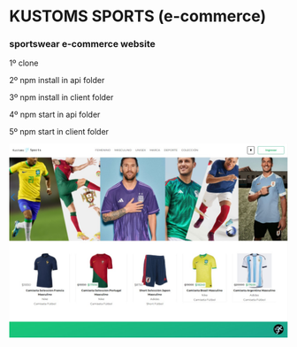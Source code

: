 <h1>KUSTOMS SPORTS (e-commerce)</h1>
<h3> sportswear e-commerce website </h3>


<p>1º clone</p>
<p>2º npm install in api folder</p>
<p>3º npm install in client folder</p>
<p>4º npm start in api folder</p>
<p>5º npm start in client folder</p>

<img src='./Home.jpg'/>



